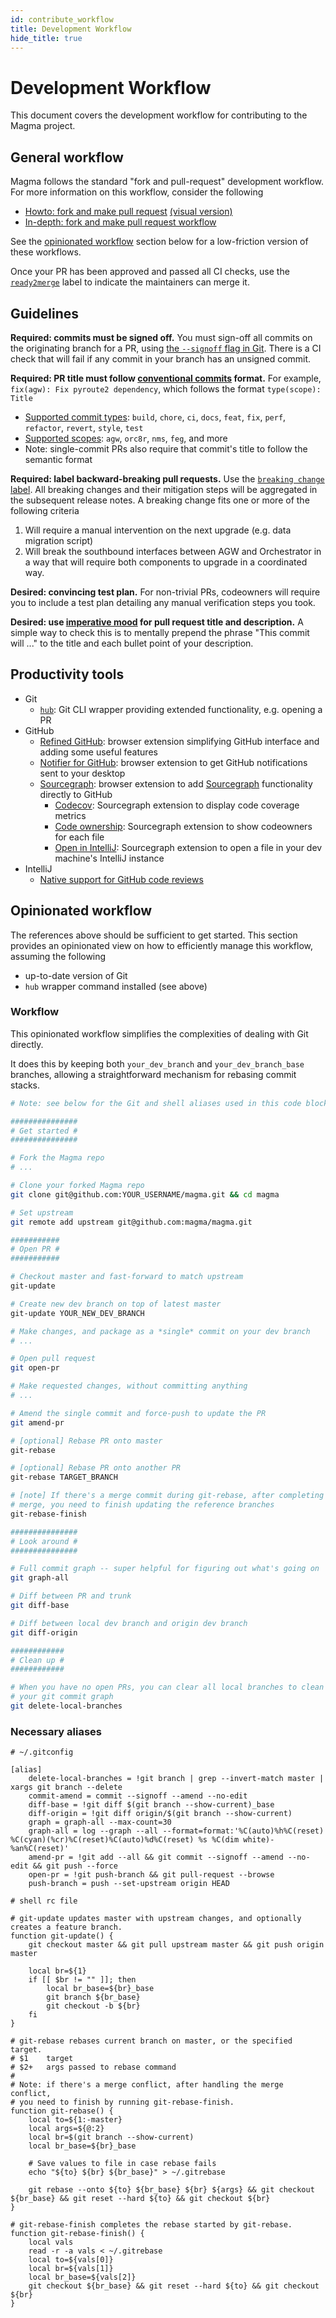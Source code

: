 ```yaml
---
id: contribute_workflow
title: Development Workflow
hide_title: true
---
```


# Development Workflow

This document covers the development workflow for contributing to the Magma project.

## General workflow

Magma follows the standard "fork and pull-request" development workflow. For more information on this workflow, consider the following

- [Howto: fork and make pull request](https://guides.github.com/activities/forking/) [(visual version)](https://jarv.is/notes/how-to-pull-request-fork-github/)
- [In-depth: fork and make pull request workflow](https://gist.github.com/Chaser324/ce0505fbed06b947d962)

See the [opinionated workflow](#opinionated-workflow) section below for a low-friction version of these workflows.

Once your PR has been approved and passed all CI checks, use the [`ready2merge`](https://github.com/magma/magma/labels/ready2merge) label to indicate the maintainers can merge it.

## Guidelines

**Required: commits must be signed off.** You must sign-off all commits on the originating branch for a PR, using [the `--signoff` flag in Git](https://stackoverflow.com/questions/1962094). There is a CI check that will fail if any commit in your branch has an unsigned commit.

**Required: PR title must follow [conventional commits](https://www.conventionalcommits.org/en/v1.0.0/#summary) format.** For example, `fix(agw): Fix pyroute2 dependency`, which follows the format `type(scope): Title`

- [Supported commit types](https://github.com/commitizen/conventional-commit-types/blob/v3.0.0/index.json):
`build`, `chore`, `ci`, `docs`, `feat`, `fix`, `perf`, `refactor`, `revert`, `style`, `test`
- [Supported scopes](https://github.com/magma/magma/blob/master/.github/semantic.yml): `agw`, `orc8r`, `nms`, `feg`, and more
- Note: single-commit PRs also require that commit's title to follow the semantic format

**Required: label backward-breaking pull requests.** Use the [`breaking change` label](https://github.com/magma/magma/issues?q=label%3A%22breaking+change%22+). All breaking changes and their mitigation steps will be aggregated in the subsequent release notes. A breaking change fits one or more of the following criteria

1. Will require a manual intervention on the next upgrade (e.g. data migration script)
2. Will break the southbound interfaces between AGW and Orchestrator in a way that will require both components to upgrade in a coordinated way.

**Desired: convincing test plan.** For non-trivial PRs, codeowners will require you to include a test plan detailing any manual verification steps you took.

**Desired: use [imperative mood](https://chris.beams.io/posts/git-commit/) for pull request title and description.** A simple way to check this is to mentally prepend the phrase "This commit will ..." to the title and each bullet point of your description.

## Productivity tools

- Git
    - [`hub`](https://github.com/github/hub): Git CLI wrapper providing extended functionality, e.g. opening a PR
- GitHub
    - [Refined GitHub](https://github.com/sindresorhus/refined-github): browser extension simplifying GitHub interface and adding some useful features
    - [Notifier for GitHub](https://github.com/sindresorhus/notifier-for-github): browser extension to get GitHub notifications sent to your desktop
    - [Sourcegraph](https://docs.sourcegraph.com/integration/browser_extension): browser extension to add [Sourcegraph](https://sourcegraph.com/github.com/magma/magma) functionality directly to GitHub
        - [Codecov](https://sourcegraph.com/extensions/sourcegraph/codecov): Sourcegraph extension to display code coverage metrics
        - [Code ownership](https://sourcegraph.com/extensions/sourcegraph/code-ownership): Sourcegraph extension to show codeowners for each file
        - [Open in IntelliJ](https://sourcegraph.com/extensions/sourcegraph/open-in-intellij): Sourcegraph extension to open a file in your dev machine's IntelliJ instance
- IntelliJ
    - [Native support for GitHub code reviews](https://www.youtube.com/watch?v=MoXxF3aWW8k&ab_channel=IntelliJIDEAbyJetBrains)

## Opinionated workflow

The references above should be sufficient to get started. This section provides an opinionated view on how to efficiently manage this workflow, assuming the following

- up-to-date version of Git
- `hub` wrapper command installed (see above)

### Workflow

This opinionated workflow simplifies the complexities of dealing with Git directly.

It does this by keeping both `your_dev_branch` and `your_dev_branch_base` branches, allowing a straightforward mechanism for rebasing commit stacks.

```bash
# Note: see below for the Git and shell aliases used in this code block

###############
# Get started #
###############

# Fork the Magma repo
# ...

# Clone your forked Magma repo
git clone git@github.com:YOUR_USERNAME/magma.git && cd magma

# Set upstream
git remote add upstream git@github.com:magma/magma.git

###########
# Open PR #
###########

# Checkout master and fast-forward to match upstream
git-update

# Create new dev branch on top of latest master
git-update YOUR_NEW_DEV_BRANCH

# Make changes, and package as a *single* commit on your dev branch
# ...

# Open pull request
git open-pr

# Make requested changes, without committing anything
# ...

# Amend the single commit and force-push to update the PR
git amend-pr

# [optional] Rebase PR onto master
git-rebase

# [optional] Rebase PR onto another PR
git-rebase TARGET_BRANCH

# [note] If there's a merge commit during git-rebase, after completing the
# merge, you need to finish updating the reference branches
git-rebase-finish

###############
# Look around #
###############

# Full commit graph -- super helpful for figuring out what's going on
git graph-all

# Diff between PR and trunk
git diff-base

# Diff between local dev branch and origin dev branch
git diff-origin

############
# Clean up #
############

# When you have no open PRs, you can clear all local branches to clean up
# your git commit graph
git delete-local-branches
```

### Necessary aliases

```gitconfig
# ~/.gitconfig

[alias]
	delete-local-branches = !git branch | grep --invert-match master | xargs git branch --delete
	commit-amend = commit --signoff --amend --no-edit
	diff-base = !git diff $(git branch --show-current)_base
	diff-origin = !git diff origin/$(git branch --show-current)
	graph = graph-all --max-count=30
	graph-all = log --graph --all --format=format:'%C(auto)%h%C(reset) %C(cyan)(%cr)%C(reset)%C(auto)%d%C(reset) %s %C(dim white)- %an%C(reset)'
	amend-pr = !git add --all && git commit --signoff --amend --no-edit && git push --force
	open-pr = !git push-branch && git pull-request --browse
	push-branch = push --set-upstream origin HEAD
```

```bashrc
# shell rc file

# git-update updates master with upstream changes, and optionally creates a feature branch.
function git-update() {
    git checkout master && git pull upstream master && git push origin master

    local br=${1}
    if [[ $br != "" ]]; then
        local br_base=${br}_base
        git branch ${br_base}
        git checkout -b ${br}
    fi
}

# git-rebase rebases current branch on master, or the specified target.
# $1    target
# $2+   args passed to rebase command
#
# Note: if there's a merge conflict, after handling the merge conflict,
# you need to finish by running git-rebase-finish.
function git-rebase() {
    local to=${1:-master}
    local args=${@:2}
    local br=$(git branch --show-current)
    local br_base=${br}_base

    # Save values to file in case rebase fails
    echo "${to} ${br} ${br_base}" > ~/.gitrebase

    git rebase --onto ${to} ${br_base} ${br} ${args} && git checkout ${br_base} && git reset --hard ${to} && git checkout ${br}
}

# git-rebase-finish completes the rebase started by git-rebase.
function git-rebase-finish() {
    local vals
    read -r -a vals < ~/.gitrebase
    local to=${vals[0]}
    local br=${vals[1]}
    local br_base=${vals[2]}
    git checkout ${br_base} && git reset --hard ${to} && git checkout ${br}
}
```
